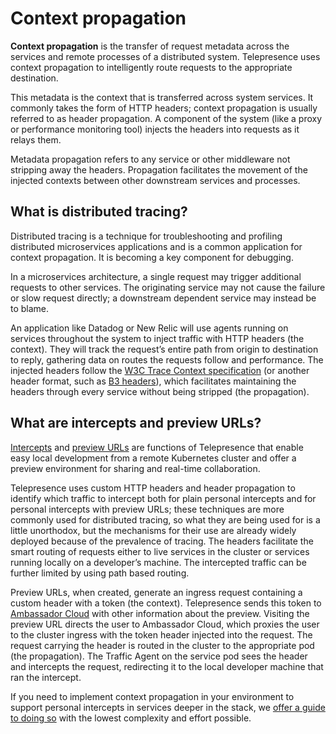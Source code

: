 # Context propagation

**Context propagation** is the transfer of request metadata across the services and remote processes of a distributed system. Telepresence uses context propagation to intelligently route requests to the appropriate destination.

This metadata is the context that is transferred across system services. It commonly takes the form of HTTP headers; context propagation is usually referred to as header propagation. A component of the system (like a proxy or performance monitoring tool) injects the headers into requests as it relays them.

Metadata propagation refers to any service or other middleware not stripping away the headers. Propagation facilitates the movement of the injected contexts between other downstream services and processes.


## What is distributed tracing?

Distributed tracing is a technique for troubleshooting and profiling distributed microservices applications and is a common application for context propagation. It is becoming a key component for debugging.

In a microservices architecture, a single request may trigger additional requests to other services. The originating service may not cause the failure or slow request directly; a downstream dependent service may instead be to blame.

An application like Datadog or New Relic will use agents running on services throughout the system to inject traffic with HTTP headers (the context). They will track the request’s entire path from origin to destination to reply, gathering data on routes the requests follow and performance. The injected headers follow the [W3C Trace Context specification](https://www.w3.org/TR/trace-context/) (or another header format, such as [B3 headers](https://github.com/openzipkin/b3-propagation)), which facilitates maintaining the headers through every service without being stripped (the propagation).


## What are intercepts and preview URLs?

[Intercepts](../../reference/intercepts) and [preview
URLs](../../howtos/preview-urls/) are functions of Telepresence that
enable easy local development from a remote Kubernetes cluster and
offer a preview environment for sharing and real-time collaboration.

Telepresence uses custom HTTP headers and header propagation to
identify which traffic to intercept both for plain personal intercepts
and for personal intercepts with preview URLs; these techniques are
more commonly used for distributed tracing, so what they are being
used for is a little unorthodox, but the mechanisms for their use are
already widely deployed because of the prevalence of tracing.  The
headers facilitate the smart routing of requests either to live
services in the cluster or services running locally on a developer’s
machine. The intercepted traffic can be further limited by using path
based routing.

Preview URLs, when created, generate an ingress request containing a custom header with a token (the context). Telepresence sends this token to [Ambassador Cloud](https://app.getambassador.io) with other information about the preview. Visiting the preview URL directs the user to Ambassador Cloud, which proxies the user to the cluster ingress with the token header injected into the request. The request carrying the header is routed in the cluster to the appropriate pod (the propagation). The Traffic Agent on the service pod sees the header and intercepts the request, redirecting it to the local developer machine that ran the intercept.

If you need to implement context propagation in your environment to support personal intercepts in services deeper in the stack, we [offer a guide to doing so](https://github.com/ambassadorlabs/telepresence-header-propagation) with the lowest complexity and effort possible.
